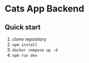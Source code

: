 # Cats App Backend

## Quick start

1. clone repository
2. `npm install`
3. `docker compose up -d`
4. `npm run dev`
